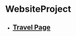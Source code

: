 # WebsiteProject

- ## [Travel Page](https://github.com/Eilison98/WebsiteProject/tree/main/Travel#travel-website)
